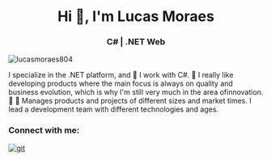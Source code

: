 <h1 align="center">Hi 👋, I'm Lucas Moraes</h1>
<h3 align="center">C# | .NET Web </h3>

<p align="left"> <img src="https://komarev.com/ghpvc/?username=lucasmoraes804&label=Profile%20views&color=0e75b6&style=flat" alt="lucasmoraes804" /> </p>

I specialize in the .NET platform, and 💙 I work with C#.
🚀 I really like developing products where the main focus is always on quality and business evolution, which is why I'm still very much in the area of ​​innovation.
📠 📱 Manages products and projects of different sizes and market times.
I lead a development team with different technologies and ages.

<h3 align="left">Connect with me:</h3>
<p align="left">
<a href="mailto:lucasmoraes804@gmail.com" target="blank"><img alt="git" src="https://img.shields.io/badge/Gmail-Contact_Me-535891?style=flat-square&logo=gmail&logoColor=white" /></a>
</p>

<!--<h3 align="left">Languages and Tools:</h3>
<p>
  <img alt="Csharp" src="https://img.shields.io/badge/-C%23-7c209C?style=flat-square&logo=c-sharp&logoColor=white" />
  <img alt="dotnet" src="https://img.shields.io/badge/-.NET-702D91?style=flat-square&logo=.net&logoColor=white" />
  <img alt="Amazon Web Services" src="https://img.shields.io/badge/-AWS-e9b040?style=flat-square&logo=amazon%20aws&logoColor=white" />
  <img alt="Docker" src="https://img.shields.io/badge/-Docker-46a2f1?style=flat-square&logo=docker&logoColor=white" />
  <img alt="Postgres" src="https://img.shields.io/badge/-Postgres-338791?style=flat-square&logo=postgresql&logoColor=white" />
  <img alt="Redis" src="https://img.shields.io/badge/-Redis-e93940?style=flat-square&logo=redis&logoColor=white" />
  <img alt="RabbitMQ" src="https://img.shields.io/badge/Rabbitmq-FF6600?style=flat-square&logo=rabbitmq&logoColor=white" />
  <img alt="Azure Devops" src="https://img.shields.io/badge/-Azure%20Devops-0989D6?style=flat-square&logo=azure-devops&logoColor=white" />
  <img alt="VS Code" src="https://img.shields.io/badge/-Code-1073C9?style=flat-square&logo=visual%20studio%20code&logoColor=white" />
  <img alt="Notepad++" src="https://img.shields.io/badge/-Notepad++-green?style=flat-square&logo=notepadplusplus&logoColor=white" />
  <img alt="Swagger" src="https://img.shields.io/badge/-Swagger-47bb40?style=flat-square&logo=swagger&logoColor=white" />
  <img alt="git" src="https://img.shields.io/badge/-Git-F05032?style=flat-square&logo=git&logoColor=white" />
  <img alt="git" src="https://img.shields.io/badge/-php-535891?style=flat-square&logo=php&logoColor=white" />
</p>

<p><img align="left" src="https://github-readme-stats.vercel.app/api/top-langs?username=lucasmoraes804&show_icons=true&locale=en&layout=compact" alt="brandonlisantos" /></p>

<p>&nbsp;<img align="center" src="https://github-readme-stats.vercel.app/api?username=lucasmoraes804&show_icons=true&locale=en" alt="brandonlisantos" /></p>-->
